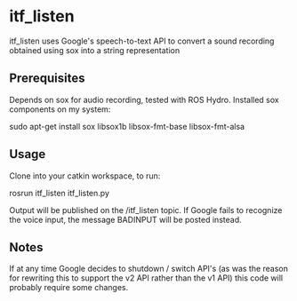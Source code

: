 itf_listen
=======

itf_listen uses Google's speech-to-text API to convert a sound recording obtained using sox into a string representation

Prerequisites
-------------
Depends on sox for audio recording, tested with ROS Hydro. Installed sox components on my system:

sudo apt-get install sox libsox1b libsox-fmt-base libsox-fmt-alsa

Usage
-------------
Clone into your catkin workspace, to run:

rosrun itf_listen itf_listen.py

Output will be published on the /itf_listen topic. If Google fails to recognize the voice input, the message BADINPUT will be posted instead.

Notes
-------------
If at any time Google decides to shutdown / switch API's (as was the reason for rewriting this to support the v2 API rather than the v1 API) this code will probably require some changes.

